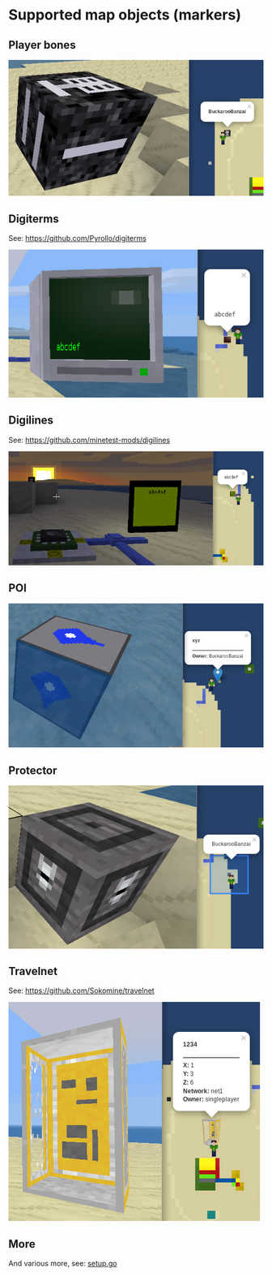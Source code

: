 
# Supported map objects (markers)

## Player bones
<img src="../pics/bones.png">

## Digiterms
See: https://github.com/Pyrollo/digiterms

<img src="../pics/digiterms.png">

## Digilines
See: https://github.com/minetest-mods/digilines

<img src="../pics/lcd_display.png">

## POI

<img src="../pics/poi.png">

## Protector

<img src="../pics/protectors.png">

## Travelnet
See: https://github.com/Sokomine/travelnet

<img src="../pics/travelnet.png">

## More
And various more, see: [setup.go](../server/mapobject/setup.go)
